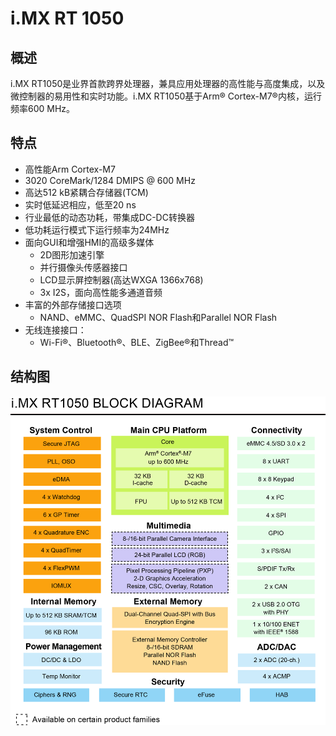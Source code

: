 # i.MX RT 1050
## 概述
i.MX RT1050是业界首款跨界处理器，兼具应用处理器的高性能与高度集成，以及微控制器的易用性和实时功能。i.MX RT1050基于Arm® Cortex-M7®内核，运行频率600 MHz。     

## 特点

   - 高性能Arm Cortex-M7
   - 3020 CoreMark/1284 DMIPS @ 600 MHz
   - 高达512 kB紧耦合存储器(TCM)
   - 实时低延迟相应，低至20 ns
   - 行业最低的动态功耗，带集成DC-DC转换器
   - 低功耗运行模式下运行频率为24MHz
   - 面向GUI和增强HMI的高级多媒体
       - 2D图形加速引擎
       - 并行摄像头传感器接口
       - LCD显示屏控制器(高达WXGA 1366x768)
       - 3x I2S，面向高性能多通道音频
   - 丰富的外部存储接口选项
       - NAND、eMMC、QuadSPI NOR Flash和Parallel NOR Flash
   - 无线连接接口：
       - Wi-Fi®、Bluetooth®、BLE、ZigBee®和Thread™

## 结构图
![](../Pic/Misc/rtkt2.jpg)
